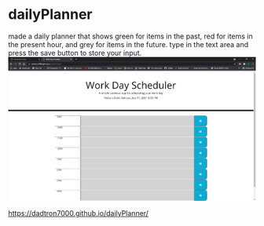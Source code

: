 # dailyPlanner
made a daily planner that shows green for items in the past, red for items in the present hour, and grey for items in the future. type in the text area and press the save button to store your input.
![](https://github.com/dadtron7000/dailyPlanner/blob/main/img/dadtron7000_dailyPlanner%20-%20Google%20Chrome%207_11_2021%208_00_10%20PM.png)

https://dadtron7000.github.io/dailyPlanner/